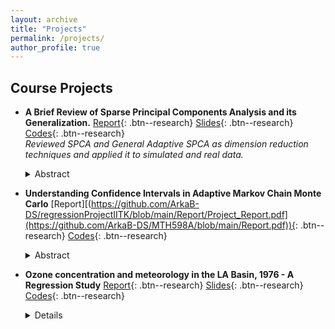 ```yaml
---
layout: archive
title: "Projects"
permalink: /projects/
author_profile: true
---
```


## Course Projects

- **A Brief Review of Sparse Principal Components Analysis and its Generalization.**  [Report](https://github.com/ArkaB-DS/SPCA/blob/main/Multivariate_Project.pdf){: .btn--research} [Slides](https://github.com/ArkaB-DS/SPCA/blob/main/Multivariate_Project__slides_.pdf){: .btn--research} [Codes](https://github.com/ArkaB-DS/SPCA){: .btn--research}   
_Reviewed SPCA and General Adaptive SPCA as dimension reduction techniques and applied it to simulated and real data._
  <details>
      <summary>Abstract</summary>
  

  >Principal Component Analysis is a widely studied methodology as it is a useful technique for dimension reduction. In this report, we discuss Sparse Principal Component Analysis (SPCA), which is a modification over PCA. This method is able to resolve the interpretation issue of PCA. Additionally, it provides sparse loadings to the principal components. The main idea of SPCA comes from the relationship between PCA problem and regression analysis. We also discuss GAS-PCA, which is a generalization over SPCA and this method performs better than SPCA, even in finite sample cases. Our report is mainly based on [Zou et al. (2006)](https://doi.org/10.1198/106186006X113430) and its extension 
  [Leng and Wang (2009)](https://doi.org/10.1198/jcgs.2009.0012).
  
  </details>
  
- **Understanding Confidence Intervals in Adaptive Markov Chain Monte Carlo**  [Report][(https://github.com/ArkaB-DS/regressionProjectIITK/blob/main/Report/Project_Report.pdf](https://github.com/ArkaB-DS/MTH598A/blob/main/Report.pdf)){: .btn--research} [Codes](https://github.com/ArkaB-DS/MTH598A){: .btn--research}
  <details>
      <summary>Abstract</summary>
  
  
  >In this report, we attempt to understand the problems in asymptotic variance estimation for Adaptive Markov Chain Monte Carlo (AMCMC) and the
role of confidence intervals in providing consistent estimation procedures for
the asymptotic variance. The report is primarily based on [Atchade´ (2012)](http://citeseerx.ist.psu.edu/viewdoc/download?doi=10.1.1.765.8899&rep=rep1&type=pdf).
  </details>
  
- **Ozone concentration and meteorology in the LA Basin, 1976 - A Regression Study**  [Report](https://github.com/ArkaB-DS/regressionProjectIITK/blob/main/Report/Project_Report.pdf){: .btn--research} [Slides](https://github.com/ArkaB-DS/regressionProjectIITK/blob/main/Presentation/Project_PPT.pdf){: .btn--research} [Codes](https://github.com/ArkaB-DS/regressionProjectIITK){: .btn--research}
  <details>
      <summary>Details</summary>
  
  
  >- Performed Exploratory Data Analysis on the Ozone (LA Basin, 1976) dataset to understand the effect of meteorological variables in predicting Ozone concentration.
  >- Confirmed multicollinearity, heteroscedasticity, normality, and auto-correlation with appropriate tests and took corrective measures for each, developing \textbf{three parametric predictive models}.
  >- Implemented Alternating Conditional Expectation (ACE) algorithm to create a non-parametric model that improved R^2 by 8% and RMSE by 62% with respect to the best of the three parametric models.
  
  </details>
